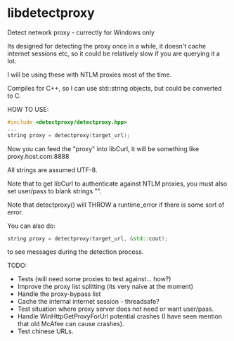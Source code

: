 # libdetectproxy
Detect network proxy - currectly for Windows only

Its designed for detecting the proxy once in a while,
it doesn't cache internet sessions etc, so it could be
relatively slow if you are querying it a lot.

I will be using these with NTLM proxies most of the time.

Compiles for C++, so I can use std::string objects,
but could be converted to C.

HOW TO USE:
```c++
#include <detectproxy/detectproxy.hpp>
...
string proxy = detectproxy(target_url);
```
Now you can feed the "proxy" into libCurl,
it will be something like proxy.host.com:8888

All strings are assumed UTF-8.

Note that to get libCurl to authenticate against NTLM
proxies, you must also set user/pass to blank strings "".

Note that detectproxy() will THROW a runtime_error if
there is some sort of error.

You can also do:
```c++
string proxy = detectproxy(target_url, &std::cout);
```
to see messages during the detection process.

TODO:
 * Tests (will need some proxies to test against... how?)
 * Improve the proxy list splitting (its very naive at the moment)
 * Handle the proxy-bypass list
 * Cache the internal internet session - threadsafe?
 * Test situation where proxy server does not need or want user/pass.
 * Handle WinHttpGetProxyForUrl potential crashes
   (I have seen mention that old McAfee can cause crashes).
 * Test chinese URLs.
